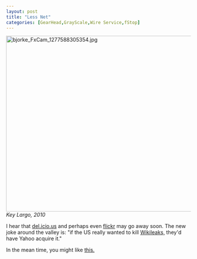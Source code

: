 ```yaml
---
layout: post
title: "Less Net"
categories: [GearHead,GrayScale,Wire Service,fStop]
---
```

<img alt="bjorke_FxCam_1277588305354.jpg" src="http://www.botzilla.com/blog/archives/pix2010/bjorke_FxCam_1277588305354.jpg" width="720" height="480" border="0" align="center" alt="with See See Lo in Key Largo" Title="Key Largow/See See Lo"/><br /><i>Key Largo, 2010</i>

I hear that <a href="http://www.delicious.com/bjorke">del.icio.us</a> and perhaps even <a href="http://www.flickr.com/photos/bjorke/">flickr</a> may go away soon. The new joke around the valley is: "if the US really wanted to kill <a href="http://213.251.145.96/">Wikileaks,</a> they'd have Yahoo acquire it."

In the mean time, you might like <a href="http://www.americansuburbx.com/2009/07/theory-paul-graham-photography-is-easy.html">this.</a>


